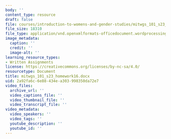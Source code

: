 ```yaml
---
body: ''
content_type: resource
draft: false
file: courses/introduction-to-womens-and-gender-studies/mitwgs_101_s23_homework16.docx
file_size: 18310
file_type: application/vnd.openxmlformats-officedocument.wordprocessingml.document
image_metadata:
  caption: ''
  credit: ''
  image-alt: ''
learning_resource_types:
- Written Assignments
license: https://creativecommons.org/licenses/by-nc-sa/4.0/
resourcetype: Document
title: mitwgs_101_s23_homework16.docx
uid: 2a92fa6c-6e88-434e-a303-998350da72e7
video_files:
  archive_url: ''
  video_captions_file: ''
  video_thumbnail_file: ''
  video_transcript_file: ''
video_metadata:
  video_speakers: ''
  video_tags: ''
  youtube_description: ''
  youtube_id: ''
---
```

